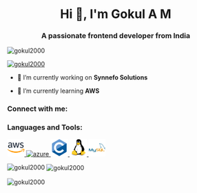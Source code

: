 <h1 align="center">Hi 👋, I'm Gokul A M</h1>
<h3 align="center">A passionate frontend developer from India</h3>

<p align="left"> <img src="https://komarev.com/ghpvc/?username=gokul2000&label=Profile%20views&color=0e75b6&style=flat" alt="gokul2000" /> </p>

<p align="left"> <a href="https://github.com/ryo-ma/github-profile-trophy"><img src="https://github-profile-trophy.vercel.app/?username=gokul2000" alt="gokul2000" /></a> </p>

- 🔭 I’m currently working on **Synnefo Solutions**

- 🌱 I’m currently learning **AWS**

<h3 align="left">Connect with me:</h3>
<p align="left">
</p>

<h3 align="left">Languages and Tools:</h3>
<p align="left"> <a href="https://aws.amazon.com" target="_blank" rel="noreferrer"> <img src="https://raw.githubusercontent.com/devicons/devicon/master/icons/amazonwebservices/amazonwebservices-original-wordmark.svg" alt="aws" width="40" height="40"/> </a> <a href="https://azure.microsoft.com/en-in/" target="_blank" rel="noreferrer"> <img src="https://www.vectorlogo.zone/logos/microsoft_azure/microsoft_azure-icon.svg" alt="azure" width="40" height="40"/> </a> <a href="https://www.cprogramming.com/" target="_blank" rel="noreferrer"> <img src="https://raw.githubusercontent.com/devicons/devicon/master/icons/c/c-original.svg" alt="c" width="40" height="40"/> </a> <a href="https://www.linux.org/" target="_blank" rel="noreferrer"> <img src="https://raw.githubusercontent.com/devicons/devicon/master/icons/linux/linux-original.svg" alt="linux" width="40" height="40"/> </a> <a href="https://www.mysql.com/" target="_blank" rel="noreferrer"> <img src="https://raw.githubusercontent.com/devicons/devicon/master/icons/mysql/mysql-original-wordmark.svg" alt="mysql" width="40" height="40"/> </a> </p>

<p><img align="left" src="https://github-readme-stats.vercel.app/api/top-langs?username=gokul2000&show_icons=true&locale=en&layout=compact" alt="gokul2000" /></p>

<p>&nbsp;<img align="center" src="https://github-readme-stats.vercel.app/api?username=gokul2000&show_icons=true&locale=en" alt="gokul2000" /></p>

<p><img align="center" src="https://github-readme-streak-stats.herokuapp.com/?user=gokul2000&" alt="gokul2000" /></p>
